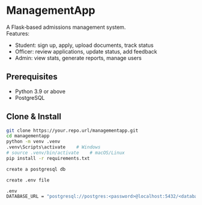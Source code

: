 # ManagementApp

A Flask‑based admissions management system.  
Features:
- Student: sign up, apply, upload documents, track status  
- Officer: review applications, update status, add feedback  
- Admin: view stats, generate reports, manage users  

## Prerequisites

- Python 3.9 or above  
- PostgreSQL  

## Clone & Install

```bash
git clone https://your.repo.url/managementapp.git
cd managementapp
python -m venv .venv
.venv\Scripts\activate    # Windows
# source .venv/bin/activate    # macOS/Linux
pip install -r requirements.txt

create a postgresql db

create .env file

.env
DATABASE_URL = "postgresql://postgres:<password>@localhost:5432/<database_name>"



